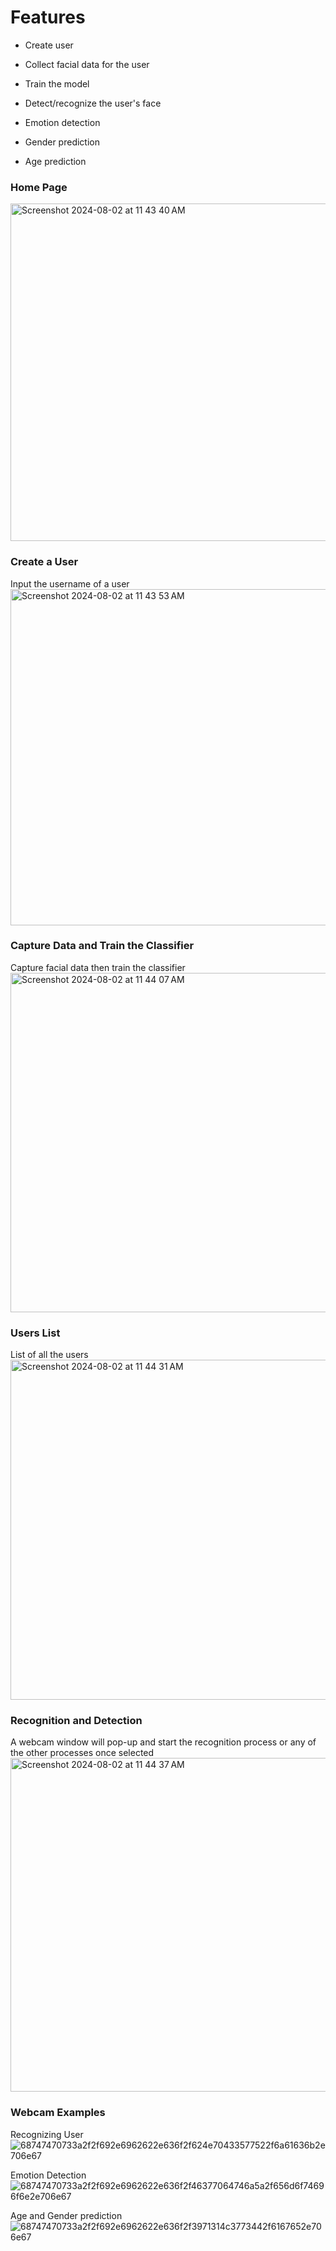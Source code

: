# Features

  - Create user
  - Collect facial data for the user
  - Train the model

  - Detect/recognize the user's face
  - Emotion detection
  - Gender prediction
  - Age prediction

### Home Page
<img width="540" alt="Screenshot 2024-08-02 at 11 43 40 AM" src="https://github.com/user-attachments/assets/2d289863-a0d3-40ef-beb9-cf3b5c69dd68">

### Create a User <br>
Input the username of a user <br>
<img width="538" alt="Screenshot 2024-08-02 at 11 43 53 AM" src="https://github.com/user-attachments/assets/341f71f5-ca12-4784-ad23-3fe89b59612e">

### Capture Data and Train the Classifier<br>
Capture facial data then train the classifier<br>
<img width="543" alt="Screenshot 2024-08-02 at 11 44 07 AM" src="https://github.com/user-attachments/assets/d71e63a5-195c-4ee5-9b91-f20c94531047">

### Users List<br>
List of all the users<br>
<img width="544" alt="Screenshot 2024-08-02 at 11 44 31 AM" src="https://github.com/user-attachments/assets/d8e0274f-fe83-4d7a-9eac-64944f252c3b">

### Recognition and Detection <br>
A webcam window will pop-up and start the recognition process or any of the other processes once selected<br>
<img width="534" alt="Screenshot 2024-08-02 at 11 44 37 AM" src="https://github.com/user-attachments/assets/0ec62e24-ae62-44ef-be19-a7feb8032b06">

### Webcam Examples
Recognizing User
![68747470733a2f2f692e6962622e636f2f624e70433577522f6a61636b2e706e67](https://github.com/user-attachments/assets/70b6d233-9857-4b7d-8b41-8d8adc7e4390)

Emotion Detection
![68747470733a2f2f692e6962622e636f2f46377064746a5a2f656d6f74696f6e2e706e67](https://github.com/user-attachments/assets/fd4dc68c-0518-48d5-a3d3-99cd20dbf608)

Age and Gender prediction
![68747470733a2f2f692e6962622e636f2f3971314c3773442f6167652e706e67](https://github.com/user-attachments/assets/abc16c21-91ba-4a47-a052-6477a925ea58)
